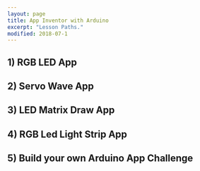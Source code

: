 ```yaml
---
layout: page
title: App Inventor with Arduino
excerpt: "Lesson Paths."
modified: 2018-07-1
---
```


## 1) RGB LED App

## 2) Servo Wave App

## 3) LED Matrix Draw App

## 4) RGB Led Light Strip App

## 5) Build your own Arduino App Challenge